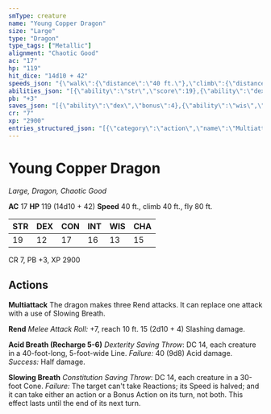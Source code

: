 ```yaml
---
smType: creature
name: "Young Copper Dragon"
size: "Large"
type: "Dragon"
type_tags: ["Metallic"]
alignment: "Chaotic Good"
ac: "17"
hp: "119"
hit_dice: "14d10 + 42"
speeds_json: "{\"walk\":{\"distance\":\"40 ft.\"},\"climb\":{\"distance\":\"40 ft.\"},\"fly\":{\"distance\":\"80 ft.\"}}"
abilities_json: "[{\"ability\":\"str\",\"score\":19},{\"ability\":\"dex\",\"score\":12},{\"ability\":\"con\",\"score\":17},{\"ability\":\"int\",\"score\":16},{\"ability\":\"wis\",\"score\":13},{\"ability\":\"cha\",\"score\":15}]"
pb: "+3"
saves_json: "[{\"ability\":\"dex\",\"bonus\":4},{\"ability\":\"wis\",\"bonus\":4}]"
cr: "7"
xp: "2900"
entries_structured_json: "[{\"category\":\"action\",\"name\":\"Multiattack\",\"text\":\"The dragon makes three Rend attacks. It can replace one attack with a use of Slowing Breath.\"},{\"category\":\"action\",\"name\":\"Rend\",\"text\":\"*Melee Attack Roll:* +7, reach 10 ft. 15 (2d10 + 4) Slashing damage.\"},{\"category\":\"action\",\"name\":\"Acid Breath (Recharge 5-6)\",\"text\":\"*Dexterity Saving Throw*: DC 14, each creature in a 40-foot-long, 5-foot-wide Line. *Failure:*  40 (9d8) Acid damage. *Success:*  Half damage.\"},{\"category\":\"action\",\"name\":\"Slowing Breath\",\"text\":\"*Constitution Saving Throw*: DC 14, each creature in a 30-foot Cone. *Failure:*  The target can't take Reactions; its Speed is halved; and it can take either an action or a Bonus Action on its turn, not both. This effect lasts until the end of its next turn.\"}]"
---
```


# Young Copper Dragon
*Large, Dragon, Chaotic Good*

**AC** 17
**HP** 119 (14d10 + 42)
**Speed** 40 ft., climb 40 ft., fly 80 ft.

| STR | DEX | CON | INT | WIS | CHA |
| --- | --- | --- | --- | --- | --- |
| 19 | 12 | 17 | 16 | 13 | 15 |

CR 7, PB +3, XP 2900

## Actions

**Multiattack**
The dragon makes three Rend attacks. It can replace one attack with a use of Slowing Breath.

**Rend**
*Melee Attack Roll:* +7, reach 10 ft. 15 (2d10 + 4) Slashing damage.

**Acid Breath (Recharge 5-6)**
*Dexterity Saving Throw*: DC 14, each creature in a 40-foot-long, 5-foot-wide Line. *Failure:*  40 (9d8) Acid damage. *Success:*  Half damage.

**Slowing Breath**
*Constitution Saving Throw*: DC 14, each creature in a 30-foot Cone. *Failure:*  The target can't take Reactions; its Speed is halved; and it can take either an action or a Bonus Action on its turn, not both. This effect lasts until the end of its next turn.
